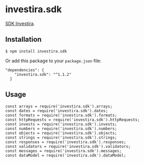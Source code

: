 # investira.sdk

[SDK Investira](https://www.npmjs.com/package/investira.sdk).

## Installation

`$ npm install investira.sdk`

Or add this package to your `package.json` file:

```
"dependencies": {
    "investira.sdk": "^1.1.2"
  }
```

## Usage

```
const arrays = require('investira.sdk').arrays;
const dates = require('investira.sdk').dates;
const formats = require('investira.sdk').formats;
const httpRequests = require('investira.sdk').httpRequests;
const invests = require('investira.sdk').invests;
const numbers = require('investira.sdk').numbers;
const objects = require('investira.sdk').objects;
const strings = require('investira.sdk').strings;
const responses = require('investira.sdk').responses;
const validators = require('investira.sdk').validators;
const messages = require('investira.sdk').messages;
const dataModel = require('investira.sdk').dataModel;

```
